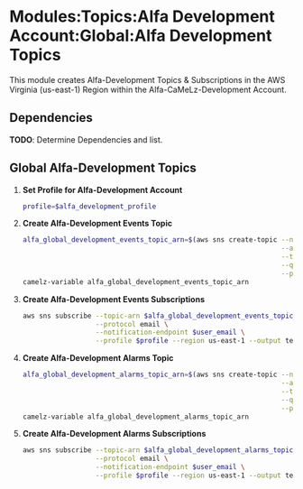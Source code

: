# Modules:Topics:Alfa Development Account:Global:Alfa Development Topics

This module creates Alfa-Development Topics & Subscriptions in the AWS Virginia (us-east-1) Region within the
Alfa-CaMeLz-Development Account.

## Dependencies

**TODO**: Determine Dependencies and list.

## Global Alfa-Development Topics

1. **Set Profile for Alfa-Development Account**

    ```bash
    profile=$alfa_development_profile
    ```

1. **Create Alfa-Development Events Topic**

    ```bash
    alfa_global_development_events_topic_arn=$(aws sns create-topic --name Alfa-Development-Events \
                                                                    --attributes "DisplayName=ALFD Events" \
                                                                    --tags Key=Name,Value=Alfa-Development-Events-Topic Key=Company,Value=Alfa Key=Environment,Value=Development \
                                                                    --query 'TopicArn' \
                                                                    --profile $profile --region us-east-1 --output text)
    camelz-variable alfa_global_development_events_topic_arn
    ```

1. **Create Alfa-Development Events Subscriptions**

    ```bash
    aws sns subscribe --topic-arn $alfa_global_development_events_topic_arn \
                      --protocol email \
                      --notification-endpoint $user_email \
                      --profile $profile --region us-east-1 --output text
    ```

1. **Create Alfa-Development Alarms Topic**

    ```bash
    alfa_global_development_alarms_topic_arn=$(aws sns create-topic --name Alfa-Development-Alarms \
                                                                    --attributes "DisplayName=ALFD Alarms" \
                                                                    --tags Key=Name,Value=Alfa-Development-Alarms-Topic Key=Company,Value=Alfa Key=Environment,Value=Development \
                                                                    --query 'TopicArn' \
                                                                    --profile $profile --region us-east-1 --output text)
    camelz-variable alfa_global_development_alarms_topic_arn
    ```

1. **Create Alfa-Development Alarms Subscriptions**

    ```bash
    aws sns subscribe --topic-arn $alfa_global_development_alarms_topic_arn \
                      --protocol email \
                      --notification-endpoint $user_email \
                      --profile $profile --region us-east-1 --output text
    ```
